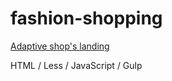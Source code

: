 # fashion-shopping

[Adaptive shop's landing](https://darnelo-inc.github.io/fashion-shopping/)

HTML /
Less /
JavaScript /
Gulp
